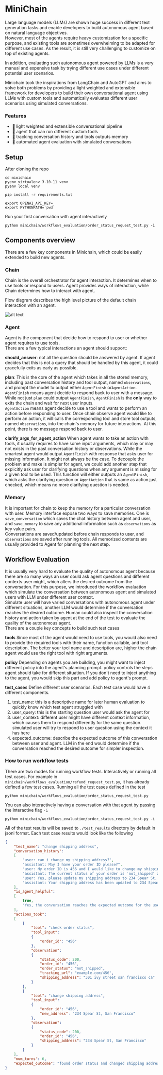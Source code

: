 # MiniChain
Large language models (LLMs) are shown huge success in different text generation tasks and
enable developers to build autonomous agent based on natural language objectives.  
However, most of the agents require heavy customization for a specific purpose, and existing 
tools are sometimes overwhelming to be adapted for different use cases. As the result, it is 
still very challenging to customize on top of existing agents.

In addition, evaluating such autonomous agent powered by LLMs is a very manual and
expensive task by trying different use cases under different potential user scenarios.

Minichain took the inspirations from LangChain and AutoGPT and aims to solve 
both problems by providing a light weighted and extensible framework
for developers to build their own conversational agent using LLMs with custom tools and 
automatically evaluates different user scenarios using simulated conversations.

### Features

- 🚀 light weighted and extensible conversational pipeline
- 🔗 agent that can run different custom tools
- 💾 tracking conversation history and tools outputs memory
- 🤖 automated agent evaluation with simulated conversations


## Setup
After cloning the repo
```shell
cd minichain
pyenv virtualenv 3.10.11 venv
pyenv local venv

pip install -r requirements.txt

export OPENAI_API_KEY=
export PYTHONPATH=`pwd`
```

Run your first conversation with agent interactively
```shell
python minichain/workflows_evaluation/order_status_request_test.py -i
```

## Components overview
There are a few key components in Minichain, which could be easily extended to build new agents.

### Chain
Chain is the overall orchestrator for agent interaction. It determines when to use tools or respond to users.
Agent provides ways of interaction, while Chain determines how to
interact with agent.

Flow diagram describes the high level picture of the default chain interaction with an agent.

![alt text](./docs/imgs/Minichain.drawio.png)

### Agent
Agent is the component that decide how to respond to user or whether agent requires to use tools.  
There are a few typical interactions an agent should support:

**should_answer**: not all the question should be answered by agent. If agent decides that this
is not a query that should be handled by this agent, it could gracefully exits as early as
possible.

**plan**: This is the core of the agent which takes in all the stored memory, including past
conversation history and tool output, named `observations`, and prompt the model to output 
either `AgentFinish` or`AgentAction`.  
`AgentFinish` means agent decide to respond back to user with a
message. While not just `plan` could output `AgentFinish`, `AgentFinish` is the **only** way to
exits the chain and wait for next user inputs.  
`AgentAction` means agent decide to use a tool and wants to perform an action before responding
to user. Once chain observe agent would like to perform an action, it will calls the
corresponding tool and store tool outputs, named `observations`, into the chain's memory for
future interactions. At this point, there is no message respond back to user.

**clarify_args_for_agent_action**
When agent wants to take an action with tools, it usually requires to have some input arguments,
which may or may not exists in the past conversation history or observations. While the
smartest agent would output `AgentFinish` with response that asks user for missing information.
It might not always be the case. To decouple the problem and make is simpler for agent, we
could add another step that explicitly ask user for clarifying questions when any argument is
missing for a given tool to be used. This function will either outputs an `AgentFinish`, which
asks the clarifying question or `AgentAction` that is same as action just checked, which means
no more clarifying question is needed.

### Memory
It is important for chain to keep the memory for a particular conversation with user. Memory
interface expose two ways to save memories. One is `save_conversation` which saves the chat
history between agent and user, and `save_memory` to save any additional information such as
`observations` as key value pairs.  
Conversations are saved/updated before chain responds to user, and `observations` are saved
after running tools. All memorized contents are usually provided to Agent for planning
the next step.

## Workflow Evaluation
It is usually very hard to evaluate the quality of autonomous agent because there are so many
ways an user could ask agent questions and different contexts user might, which alters the
desired outcome from the conversation. For this purpose, we introduced the workflow evaluation
which simulate the conversation between autonomous agent and simulated users with LLM under
different user context.  
Simulate user will have varied conversations with autonomous agent under different situations,
another LLM would determine if the conversation reaches the desired outcome. Human could also
inspect the conversation history and action taken by agent at the end of the test to evaluate
the quality of the autonomous agent.  
There are a couple key concepts to build such test cases

**tools** Since most of the agent would need to use tools, you would also need to provide the
required tools with their name, function callable, and tool description. The better your tool
name and description are, higher the chain agent would use the right tool with right arguments.

**policy** Depending on agents you are building, you might want to inject different policy into
the agent's planning prompt. policy controls the steps agent should take for different situation.
If you don't need to inject anything to the agent, you would skip this part and add policy to
agent's prompt.

**test_cases** Define different user scenarios. Each test case would have 4 different components.
1. test_name: this is a descriptive name for later human evaluation to quickly know which test
   agent struggled with
2. user_query: this is the starting question user would ask the agent for
3. user_context: different user might have different context information, which causes them to
   respond differently for the same question. simulated user will try to respond to user
   question using the context it has here
4. expected_outcome: describe the expected outcome of this conversation between user and agent.
   LLM in the end would determine if the conversation reached the desired outcome for simpler
   inspection.

### How to run workflow tests
There are two modes for running workflow tests. Interactively or running all test cases.
For example in `minichain/workflows_evaluation/refund_request_test.py`, it has already defined 
a few test cases. 
Running all the test cases defined in the test
```shell
python minichain/workflows_evaluation/order_status_request_test.py
```

You can also interactively having a conversation with that agent by passing the interactive 
flag `-i`
```shell
python minichain/workflows_evaluation/order_status_request_test.py -i
```

All of the test results will be saved to `./test_results` directory by default in jsonl format.
Each test case results would look like the following
```json
{
    "test_name": "change shipping address",
    "conversation_history":
    [
        "user: can i change my shipping address?",
        "assistant: May I have your order ID please?",
        "user: My order ID is 456 and I would like to change my shipping address to 234 Spear St, San Francisco",
        "assistant: The current status of your order is 'not_shipped' and the tracking URL is example.com/456. Would you like to proceed with changing the shipping address?",
        "user: Yes, please update my shipping address to 234 Spear St, San Francisco",
        "assistant: Your shipping address has been updated to 234 Spear St, San Francisco. Is there anything else I can assist you with?"
    ],
    "is_agent_helpful":
    [
        true,
        "Yes, the conversation reaches the expected outcome for the user as the assistant confirms the order status and successfully updates the shipping address as requested by the user"
    ],
    "actions_took":
    [
        {
            "tool": "check order status",
            "tool_input":
            {
                "order_id": "456"
            },
            "observation":
            {
                "status_code": 200,
                "order_id": "456",
                "order_status": "not_shipped",
                "tracking_url": "example.com/456",
                "shipping_address": "301 ivy street san francisco ca"
            }
        },
        {
            "tool": "change shipping address",
            "tool_input":
            {
                "order_id": "456",
                "new_address": "234 Spear St, San Francisco"
            },
            "observation":
            {
                "status_code": 200,
                "order_id": "456",
                "shipping_address": "234 Spear St, San Francisco"
            }
        }
    ],
    "num_turns": 6,
    "expected_outcome": "found order status and changed shipping address"
}
```